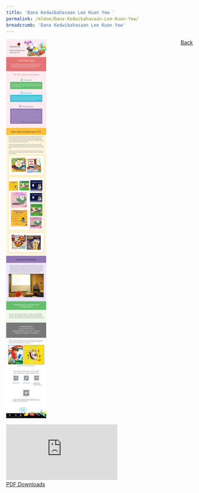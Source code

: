 ```yaml
---
title: 'Dana Kedwibahasaan Lee Kuan Yew '
permalink: /mlmoe/Dana-Kedwibahasaan-Lee-Kuan-Yew/
breadcrumb: 'Dana Kedwibahasaan Lee Kuan Yew'
---
```

<a href="/gallery/pameran- bahasa- melayu-malay-language-exhibitions-d/community-partners/" style="float:right;">Back</a>
 <img src="/images/LKYFB-ML.jpg"> <br/>
<div class="video-container">
  <iframe src="https://www.youtube.com/embed/d6fmLlW8eoE" frameborder="0" allow="accelerometer; autoplay; encrypted-media; gyroscope; picture-in-picture" allowfullscreen></iframe></div>
<a href="/Sharing-Sessions/01-website-exhibitor-template-pdf.pdf" download>PDF Downloads</a>
